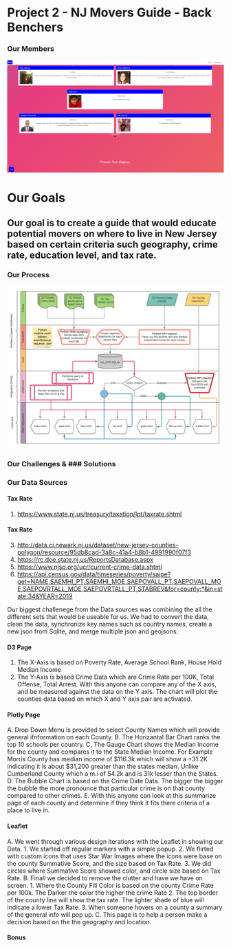 # Project 2 - NJ Movers Guide - Back Benchers

### Our Members
![Intro](ScreenShots/Intro.png)


# Our Goals
## Our goal is to create a guide that would educate potential movers on where to live in New Jersey based on certain criteria such geography, crime rate, education level, and tax rate.


### Our Process
![Flow](static/images/etl-flowchart.png)

### Our Challenges & ### Solutions

### Our Data Sources

 #### Tax Rate
 1) https://www.state.nj.us/treasury/taxation/lpt/taxrate.shtml
 #### Tax Rate
 3) http://data.ci.newark.nj.us/dataset/new-jersey-counties-polygon/resource/95db8cad-3a8c-41a4-b8b1-4991990f07f3
 4) https://rc.doe.state.nj.us/ReportsDatabase.aspx
 5) https://www.njsp.org/ucr/current-crime-data.shtml
 6) https://api.census.gov/data/timeseries/poverty/saipe?get=NAME,SAEMHI_PT,SAEMHI_MOE,SAEPOVALL_PT,SAEPOVALL_MOE,SAEPOVRTALL_MOE,SAEPOVRTALL_PT,STABREV&for=county:*&in=state:34&YEAR=2019

Our biggest challenege from the Data sources was combining the all the different sets that would be useable for us. We had to convert the data, clean the data, synchronize key names such as country names, create a new json from Sqlite, and merge multiple json and geojsons. 

#### D3 Page
  1) The X-Axis is based on Poverty Rate, Average School Rank, House Hold Median Income
  2) The Y-Axis is based Crime Data which are Crime Rate per 100K, Total Offense, Total Arrest.
With this anyone can compare any of the X axis, and be measured against the data on the Y axis. The chart will plot the counties data based on which X and Y axis pair are activated.

#### Plotly Page
 A. Drop Down Menu is provided to select County Names which will provide general ifnformation on each County.
 B. The Horizantal Bar Chart ranks the top 10 schools per country.
 C, The Gauge Chart shows the Median Income for the county and compares it to the State Median Income. For Example Morris County has median income of $116.3k which will show a +31.2K indicating it is about $31,200 greater than the states median. Unlike Cumberland County which a m.i of 54.2k and is 31k lesser than the States.
 D. The Bubble Chart is based on the Crime Date Data. The bigger the bigger the bubble the more pronounce that particular crime is on that county compared to other crimes.
 E. With this anyone can look at this summarize page of each county and determine if they think it fits there criteria of a place to live in.
 
 #### Leaflet
  A. We went through various design iterations with the Leaflet in showing our Data. 
     1. We started off regular markers with a simple popup.
     2. We flirted with custom icons that uses Star War Images where the icons were base on the county Summative Score, and the size based on Tax Rate.
     3. We did circles where Summative Score showed color, and circle size based on Tax Rate.
  B. Finall we decided to remove the clutter and have we have on screen.
     1. Where the County Fill Color is based on the county Crime Rate per 100k. The Darker the color the higher the crime Rate
     2. The top border of the county line will show the tax rate. The lighter shade of blue will indicate a lower Tax Rate.
     3. When someone hovers on a county a summary of the general info will pop up.
  C. This page is to help a person make a decision based on the the geography and location.
  
  #### Bonus
  
